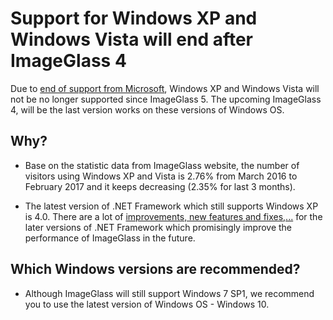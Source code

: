 # Support for Windows XP and Windows Vista will end after ImageGlass 4

Due to [end of support from Microsoft](https://learn.microsoft.com/en-gb/lifecycle/faq/windows), Windows XP and Windows Vista will not be no longer supported since ImageGlass 5. The upcoming ImageGlass 4, will be the last version works on these versions of Windows OS.


## Why?
- Base on the statistic data from ImageGlass website, the number of visitors using Windows XP and Vista is 2.76% from March 2016 to February 2017 and it keeps decreasing (2.35% for last 3 months).

- The latest version of .NET Framework which still supports Windows XP is 4.0. There are a lot of [improvements, new features and fixes,...](https://learn.microsoft.com/en-us/dotnet/framework/whats-new/) for the later versions of .NET Framework which promisingly improve the performance of ImageGlass in the future.


## Which Windows versions are recommended?
- Although ImageGlass will still support Windows 7 SP1, we recommend you to use the latest version of Windows OS - Windows 10.

